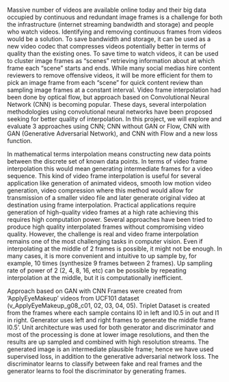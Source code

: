 Massive number of videos are available online today and their big data occupied by continuous and redundant image frames is a challenge for both the infrastructure (internet streaming bandwidth and storage) and people who watch videos. Identifying and removing continuous frames from videos would be a solution. To save bandwidth and storage, it can be used as a new video codec that compresses videos potentially better in terms of quality than the existing ones. To save time to watch videos, it can be used to cluster image frames as “scenes” retrieving information about at which frame each “scene” starts and ends. While many social medias hire content reviewers to remove offensive videos, it will be more efficient for them to pick an image frame from each “scene” for quick content review than sampling image frames at a constant interval.
Video frame interpolation had been done by optical flow, but approach based on Convolutional Neural Network (CNN) is becoming popular. These days, several interpolation methodologies using convolutional neural networks have been proposed seeking for better quality of interpolation. In this project, we will explore and evaluate 3 approaches using CNN; CNN without GAN or Flow, CNN with GAN (Generative Adversarial Network), and CNN with Flow and a new loss function.

In mathematical terms interpolation means constructing new data points between the discrete set of known data points. In terms of video frame interpolation this would mean generating intermediate frames for a video sequence. This kind of video frame interpolation is useful for several application like generation of animated videos, smooth low motion video generation, video compression where this method would allow for transmission of a smaller video file and later generate original video at destination using frame interpolation.
Practical applications require generation of high-quality video frames at a high rate achieving this requires high computation power. Several approaches have been tried to produce high quality interpolated frames without compromising video quality. However, the challenge is real and video frame interpolation remains one of the most challenging tasks in computer vision. 
Even if interpolating at the middle of 2 frames is possible, it might not be enough. In many cases, it is more convenient and intuitive to up sample by, for example, 10 times (synthesize 9 frames between 2 frames). Up sampling rate of power of 2 (2, 4, 8, 16, etc) can be possible by repeating interpolation at the middle, but it is computationally inefficient.

Approach based on GAN with CNN
Frames were created from ’ApplyEyeMakeup’ videos from UCF101 dataset (v_ApplyEyeMakeup_g08_c01, 02, 03, 04, 05). 
Triplet Dataset is created from the frames where each sample contains I0 in left and I0.5 in out and I1 in right. Generator uses left and right frames to generate the middle frame I0.5’. 
Unit architecture was used for both generator and discriminator and most of the processing is done at lower image resolutions, and then the results are up sampled and combined with high resolution streams.
The generated image is an intermediate plausible frame; hence we have used supervised loss, in addition to the generative adversarial network loss.
The discriminator learns to classify between fake and real frames and the generator learns to fool the discriminator by generating frames.
